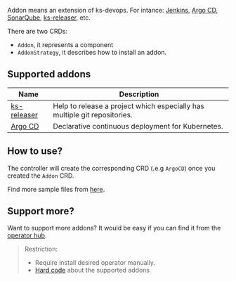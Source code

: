 Addon means an extension of ks-devops. For intance: [Jenkins](http://jenkins.io/), [Argo CD](https://github.com/argoproj/argo-cd/),
[SonarQube](https://www.sonarqube.org/), [ks-releaser](https://github.com/kubesphere-sigs/ks-releaser/), etc.

There are two CRDs:

* `Addon`, it represents a component
* `AddonStrategy`, it describes how to install an addon.

## Supported addons

| Name                                                           | Description                                                               |
|----------------------------------------------------------------|---------------------------------------------------------------------------|
| [ks-releaser](https://github.com/kubesphere-sigs/ks-releaser/) | Help to release a project which especially has multiple git repositories. |
| [Argo CD](https://github.com/argoproj/argo-cd/)                | Declarative continuous deployment for Kubernetes.                         |

## How to use?

The controller will create the corresponding CRD (.e.g `ArgoCD`) once you created the `Addon` CRD.

Find more sample files from [here](../config/samples/addon).

## Support more?

Want to support more addons? It would be easy if you can find it from the [operator hub](https://operatorhub.io/).

> Restriction:
> * Require install desired operator manually.
> * [Hard code](../controllers/addon/operator_controller.go) about the supported addons
